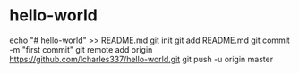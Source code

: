 # hello-world
echo "# hello-world" >> README.md
git init
git add README.md
git commit -m "first commit"
git remote add origin https://github.com/lcharles337/hello-world.git
git push -u origin master
